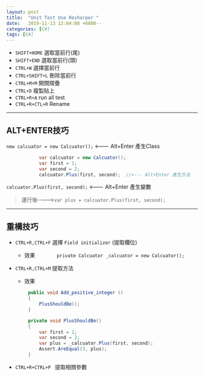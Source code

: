 ```yaml
---
layout: post
title:  "Unit Test Use Resharper "
date:   2019-11-13 12:04:08 +0800--
categories: [C#]
tags: [C#]  
---
```

- `SHIFT+HOME` 選取當前行(尾)
- `SHIFT+END` 選取當前行(頭)
- `CTRL+W` 選擇當前行
- `CTRL+SHIFT+L` 刪除當前行
- `CTRL+M+M` 開關摺疊
- `CTRL+D` 複製貼上
- `CTRL+R+A` run all test
- `CTRL+R+CTL+R` Rename

---

## ALT+ENTER技巧

`new calcuator = new Calcuator();`  <--- Alt+Enter 產生Class


```c#
            var calcuator = new Calcuator();
            var first = 1;
            var second = 2;
            calcuator.Plus(first, second);  //<--- Alt+Enter 產生方法
```

`calcuator.Plus(first, second);` <--- Alt+Enter 產生變數

> 運行後---->`var plus = calcuator.Plus(first, second);`

---

## 重構技巧

- `CTRL+R,CTRL+F`   選擇  `Field initializer` (提取欄位)
     - 效果`        private Calcuator _calcuator = new Calcuator();`

- `CTRL+R,CTRL+M` 提取方法
     - 效果
``` c#
        public void Add_positive_integer ()
        {
            PlusShouldBe();
        }

        private void PlusShouldBe()
        {
            var first = 1;
            var second = 2;
            var plus = _calcuator.Plus(first, second);
            Assert.AreEqual(3, plus);
        }
```

- `CTRL+R+CTRL+P `
提取相關參數